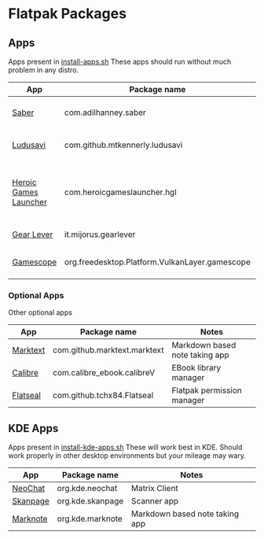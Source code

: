 # Flatpak Packages

## Apps

Apps present in [install-apps.sh](./install-apps.sh)
These apps should run without much problem in any distro.

| App                                                                                  | Package name                                   | Notes                                           |
| ------------------------------------------------------------------------------------ | ---------------------------------------------- | ----------------------------------------------- |
| [Saber](https://flathub.org/apps/com.adilhanney.saber)                               | com.adilhanney.saber                           | Handwriting based note taking app               |
| [Ludusavi](https://flathub.org/apps/com.github.mtkennerly.ludusavi)                  | com.github.mtkennerly.ludusavi                 | Game saves backup manager                       |
| [Heroic Games Launcher](https://flathub.org/apps/com.heroicgameslauncher.hgl)        | com.heroicgameslauncher.hgl                    | Opensource Launcher for GOG, EGS & Amazon Games |
| [Gear Lever](https://flathub.org/apps/it.mijorus.gearlever)                          | it.mijorus.gearlever                           | AppImage manager                                |
| [Gamescope](https://flathub.org/apps/org.freedesktop.Platform.VulkanLayer.gamescope) | org.freedesktop.Platform.VulkanLayer.gamescope | Wayland compositor for games                    |

### Optional Apps

Other optional apps

| App                                                               | Package name                 | Notes                          |
| ----------------------------------------------------------------- | ---------------------------- | ------------------------------ |
| [Marktext](https://flathub.org/apps/com.github.marktext.marktext) | com.github.marktext.marktext | Markdown based note taking app |
| [Calibre](https://flathub.org/apps/com.calibre_ebook.calibre)     | com.calibre_ebook.calibreV   | EBook library manager          |
| [Flatseal](https://flathub.org/apps/com.github.tchx84.Flatseal)   | com.github.tchx84.Flatseal   | Flatpak permission manager     |

## KDE Apps

Apps present in [install-kde-apps.sh](./install-kde-apps.sh)
These will work best in KDE. Should work properly in other desktop environments but your mileage may wary.

| App                                                   | Package name     | Notes                          |
| ----------------------------------------------------- | ---------------- | ------------------------------ |
| [NeoChat](https://flathub.org/apps/org.kde.neochat)   | org.kde.neochat  | Matrix Client                  |
| [Skanpage](https://flathub.org/apps/org.kde.skanpage) | org.kde.skanpage | Scanner app                    |
| [Marknote](https://flathub.org/apps/org.kde.marknote) | org.kde.marknote | Markdown based note taking app |
